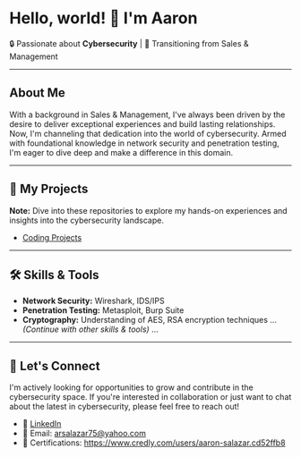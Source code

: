 # Hello, world! 👋 I'm Aaron

🔒 Passionate about **Cybersecurity** | 🚀 Transitioning from Sales & Management

---

## About Me

With a background in Sales & Management, I've always been driven by the desire to deliver exceptional experiences and build lasting relationships. Now, I'm channeling that dedication into the world of cybersecurity. Armed with foundational knowledge in network security and penetration testing, I'm eager to dive deep and make a difference in this domain.

---

## 🔐 My Projects
**Note:** Dive into these repositories to explore my hands-on experiences and insights into the cybersecurity landscape.
- [Coding Projects](https://github.com/AnonRon/Coding)


---

## 🛠 Skills & Tools

- **Network Security:** Wireshark, IDS/IPS
- **Penetration Testing:** Metasploit, Burp Suite
- **Cryptography:** Understanding of AES, RSA encryption techniques
... *(Continue with other skills & tools)* ...

---

## 🤝 Let's Connect

I'm actively looking for opportunities to grow and contribute in the cybersecurity space. If you're interested in collaboration or just want to chat about the latest in cybersecurity, please feel free to reach out!

- 🔗 [LinkedIn](www.linkedin.com/in/aaronsal2023)
- 📧 Email: arsalazar75@yahoo.com
- 🏫 Certifications: https://www.credly.com/users/aaron-salazar.cd52ffb8


